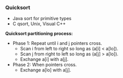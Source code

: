### Quicksort 
* Java sort for primitive types 
* C qsort, Unix, Visual C++


**Quicksort partitioning process:**
* Phase 1: Repeat until i and j pointers cross.
	* Scan i from left to right so long as (a[i] < a[lo]).
	* Scan j from right to left so long as (a[j] > a[lo]).
 	* Exchange a[i] with a[j].
* Phase 2: When pointers cross.
	* Exchange a[lo] with a[j].
